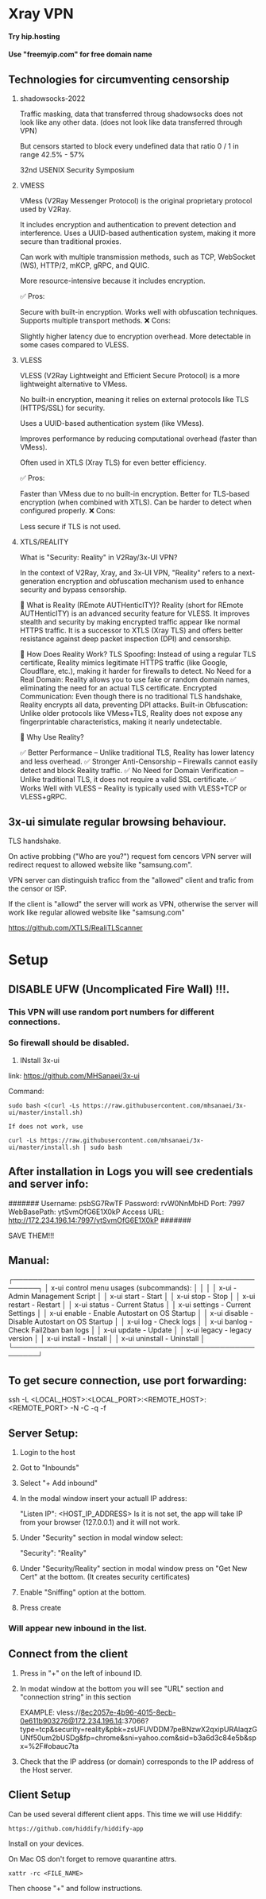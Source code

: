 # Xray VPN

#### Try hip.hosting

#### Use "freemyip.com" for free domain name

## Technologies for circumventing censorship

1.  shadowsocks-2022

    Traffic masking, data that transferred throug shadowsocks does not look like
    any other data. (does not look like data transferred through VPN)

    But censors started to block every undefined data that ratio 0 / 1 in
    range 42.5% - 57%

    32nd USENIX Security Symposium

2.  VMESS

    VMess (V2Ray Messenger Protocol) is the original proprietary protocol used by V2Ray.

    It includes encryption and authentication to prevent detection and interference.
    Uses a UUID-based authentication system, making it more secure than traditional proxies.

    Can work with multiple transmission methods, such as TCP, WebSocket (WS), HTTP/2, mKCP, gRPC, and QUIC.

    More resource-intensive because it includes encryption.

    ✅ Pros:

    Secure with built-in encryption.
    Works well with obfuscation techniques.
    Supports multiple transport methods.
    ❌ Cons:

    Slightly higher latency due to encryption overhead.
    More detectable in some cases compared to VLESS.

3.  VLESS

    VLESS (V2Ray Lightweight and Efficient Secure Protocol) is a more lightweight alternative to VMess.

    No built-in encryption, meaning it relies on external protocols like TLS (HTTPS/SSL) for security.

    Uses a UUID-based authentication system (like VMess).

    Improves performance by reducing computational overhead (faster than VMess).

    Often used in XTLS (Xray TLS) for even better efficiency.

    ✅ Pros:

    Faster than VMess due to no built-in encryption.
    Better for TLS-based encryption (when combined with XTLS).
    Can be harder to detect when configured properly.
    ❌ Cons:

    Less secure if TLS is not used.

4.  XTLS/REALITY

    What is "Security: Reality" in V2Ray/3x-UI VPN?

    In the context of V2Ray, Xray, and 3x-UI VPN, "Reality" refers to a next-generation encryption and obfuscation mechanism used to enhance security and bypass censorship.

    🔹 What is Reality (REmote AUTHenticITY)?
    Reality (short for REmote AUTHenticITY) is an advanced security feature for VLESS.
    It improves stealth and security by making encrypted traffic appear like normal HTTPS traffic.
    It is a successor to XTLS (Xray TLS) and offers better resistance against deep packet inspection (DPI) and censorship.

    🔹 How Does Reality Work?
    TLS Spoofing: Instead of using a regular TLS certificate, Reality mimics legitimate HTTPS traffic (like Google, Cloudflare, etc.), making it harder for firewalls to detect.
    No Need for a Real Domain: Reality allows you to use fake or random domain names, eliminating the need for an actual TLS certificate.
    Encrypted Communication: Even though there is no traditional TLS handshake, Reality encrypts all data, preventing DPI attacks.
    Built-in Obfuscation: Unlike older protocols like VMess+TLS, Reality does not expose any fingerprintable characteristics, making it nearly undetectable.

    🔹 Why Use Reality?

    ✅ Better Performance – Unlike traditional TLS, Reality has lower latency and less overhead.
    ✅ Stronger Anti-Censorship – Firewalls cannot easily detect and block Reality traffic.
    ✅ No Need for Domain Verification – Unlike traditional TLS, it does not require a valid SSL certificate.
    ✅ Works Well with VLESS – Reality is typically used with VLESS+TCP or VLESS+gRPC.

## 3x-ui simulate regular browsing behaviour.

TLS handshake.

On active probbing ("Who are you?") request fom
cencors VPN server will redirect request to allowed website like "samsung.com".

VPN server can distinguish traficc from the "allowed" client and
trafic from the censor or ISP.

If the client is "allowd" the server will work as VPN, otherwise
the server will work like regular allowed website like "samsung.com"

https://github.com/XTLS/RealiTLScanner

# Setup

## DISABLE UFW (Uncomplicated Fire Wall) !!!.

### This VPN will use random port numbers for different connections.

### So firewall should be disabled.

1. INstall 3x-ui

link: https://github.com/MHSanaei/3x-ui

Command:

    sudo bash <(curl -Ls https://raw.githubusercontent.com/mhsanaei/3x-ui/master/install.sh)

    If does not work, use

    curl -Ls https://raw.githubusercontent.com/mhsanaei/3x-ui/master/install.sh | sudo bash

## After installation in Logs you will see credentials and server info:

#######
Username: psbSG7RwTF
Password: rvW0NnMbHD
Port: 7997
WebBasePath: ytSvmOfG6E1X0kP
Access URL: http://172.234.196.14:7997/ytSvmOfG6E1X0kP
#######

SAVE THEM!!!

## Manual:

┌───────────────────────────────────────────────────────┐
│ x-ui control menu usages (subcommands): │
│ │
│ x-ui - Admin Management Script │
│ x-ui start - Start │
│ x-ui stop - Stop │
│ x-ui restart - Restart │
│ x-ui status - Current Status │
│ x-ui settings - Current Settings │
│ x-ui enable - Enable Autostart on OS Startup │
│ x-ui disable - Disable Autostart on OS Startup │
│ x-ui log - Check logs │
│ x-ui banlog - Check Fail2ban ban logs │
│ x-ui update - Update │
│ x-ui legacy - legacy version │
│ x-ui install - Install │
│ x-ui uninstall - Uninstall │
└───────────────────────────────────────────────────────┘

## To get secure connection, use port forwarding:

ssh -L <LOCAL_HOST>:<LOCAL_PORT>:<REMOTE_HOST>:<REMOTE_PORT> -N -C -q -f

## Server Setup:

1. Login to the host

2. Got to "Inbounds"

3. Select "+ Add inbound"

4. In the modal window insert your actuall IP address:

   "Listen IP": <HOST_IP_ADDRESS>
   Is it is not set, the app will take IP from your
   browser (127.0.0.1) and it will not work.

5. Under "Security" section in modal window select:

   "Security": "Reality"

6. Under "Security/Reality" section in modal window press on
   "Get New Cert" at the bottom.
   (It creates security certificates)

7. Enable "Sniffing" option at the bottom.

8. Press create

### Will appear new inbound in the list.

## Connect from the client

1. Press in "+" on the left of inbound ID.

2. In modat window at the bottom you will see
   "URL" section and "connection string" in this section

   EXAMPLE:
   vless://8ec2057e-4b96-4015-8ecb-0e611b903276@172.234.196.14:37066?type=tcp&security=reality&pbk=zsUFUVDDM7peBNzwX2qxipURAlaqzGUNf50um2bUSDg&fp=chrome&sni=yahoo.com&sid=b3a6d3c84e5b&spx=%2F#obauc7ta

3. Check that the IP address (or domain) corresponds to the IP
   address of the Host server.

## Client Setup

Can be used several different client apps.
This time we will use Hiddify:

    https://github.com/hiddify/hiddify-app

Install on your devices.

On Mac OS don't forget to remove quarantine attrs.

    xattr -rc <FILE_NAME>

Then choose "+" and follow instructions.
